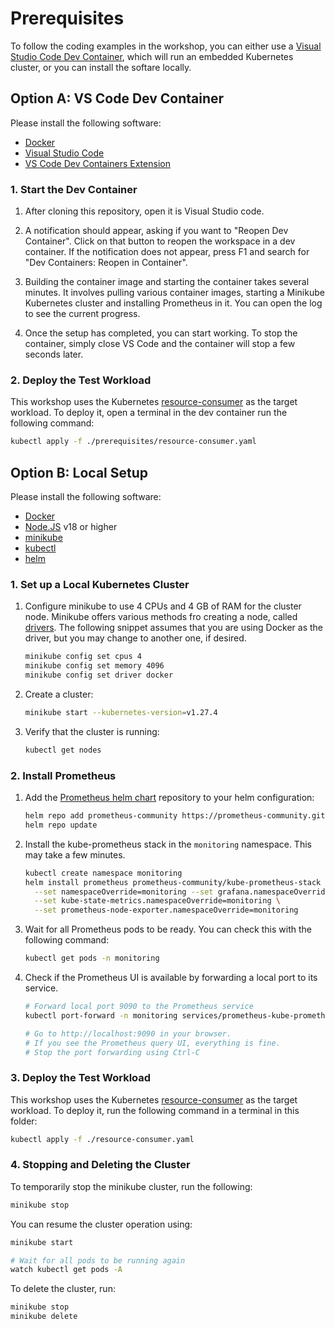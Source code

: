# Prerequisites

To follow the coding examples in the workshop, you can either use a [Visual Studio Code Dev Container](https://code.visualstudio.com/docs/devcontainers/containers), which will run an embedded Kubernetes cluster, or you can install the softare locally.

## Option A: VS Code Dev Container

Please install the following software:

* [Docker](https://www.docker.com)
* [Visual Studio Code](https://code.visualstudio.com)
* [VS Code Dev Containers Extension](https://marketplace.visualstudio.com/items?itemName=ms-vscode-remote.remote-containers)


### 1. Start the Dev Container

1. After cloning this repository, open it is Visual Studio code.

2. A notification should appear, asking if you want to "Reopen Dev Container". Click on that button to reopen the workspace in a dev container. If the notification does not appear, press F1 and search for "Dev Containers: Reopen in Container".

3. Building the container image and starting the container takes several minutes. It involves pulling various container images, starting a Minikube Kubernetes cluster and installing Prometheus in it. You can open the log to see the current progress.

4. Once the setup has completed, you can start working. To stop the container, simply close VS Code and the container will stop a few seconds later.


### 2. Deploy the Test Workload

This workshop uses the Kubernetes [resource-consumer](https://github.com/kubernetes/kubernetes/tree/master/test/images/resource-consumer) as the target workload. To deploy it, open a terminal in the dev container run the following command:

```sh
kubectl apply -f ./prerequisites/resource-consumer.yaml
```



## Option B: Local Setup

Please install the following software:

* [Docker](https://www.docker.com)
* [Node.JS](https://nodejs.org) v18 or higher
* [minikube](https://minikube.sigs.k8s.io/docs/start/)
* [kubectl](https://kubernetes.io/docs/tasks/tools/#kubectl)
* [helm](https://helm.sh/docs/intro/install/)


### 1. Set up a Local Kubernetes Cluster

1. Configure minikube to use 4 CPUs and 4 GB of RAM for the cluster node.
Minikube offers various methods fro creating a node, called [drivers](https://minikube.sigs.k8s.io/docs/drivers/).
The following snippet assumes that you are using Docker as the driver, but you may change to another one, if desired.

    ```sh
    minikube config set cpus 4
    minikube config set memory 4096
    minikube config set driver docker
    ```

2. Create a cluster:

    ```sh
    minikube start --kubernetes-version=v1.27.4
    ```

3. Verify that the cluster is running:

    ```sh
    kubectl get nodes
    ```


### 2. Install Prometheus

1. Add the [Prometheus helm chart](https://github.com/prometheus-community/helm-charts/tree/main/charts/kube-prometheus-stack) repository to your helm configuration:

    ```sh
    helm repo add prometheus-community https://prometheus-community.github.io/helm-charts
    helm repo update
    ```

2. Install the kube-prometheus stack in the `monitoring` namespace.
This may take a few minutes.

    ```sh
    kubectl create namespace monitoring
    helm install prometheus prometheus-community/kube-prometheus-stack \
      --set namespaceOverride=monitoring --set grafana.namespaceOverride=monitoring \
      --set kube-state-metrics.namespaceOverride=monitoring \
      --set prometheus-node-exporter.namespaceOverride=monitoring
    ```

3. Wait for all Prometheus pods to be ready. You can check this with the following command:

    ```sh
    kubectl get pods -n monitoring
    ```

4. Check if the Prometheus UI is available by forwarding a local port to its service.

    ```sh
    # Forward local port 9090 to the Prometheus service
    kubectl port-forward -n monitoring services/prometheus-kube-prometheus-prometheus 9090:9090

    # Go to http://localhost:9090 in your browser.
    # If you see the Prometheus query UI, everything is fine.
    # Stop the port forwarding using Ctrl-C
    ```


### 3. Deploy the Test Workload

This workshop uses the Kubernetes [resource-consumer](https://github.com/kubernetes/kubernetes/tree/master/test/images/resource-consumer) as the target workload. To deploy it, run the following command in a terminal in this folder:

```sh
kubectl apply -f ./resource-consumer.yaml
```


### 4. Stopping and Deleting the Cluster

To temporarily stop the minikube cluster, run the following:

```sh
minikube stop
```

You can resume the cluster operation using:

```sh
minikube start

# Wait for all pods to be running again
watch kubectl get pods -A
```

To delete the cluster, run:

```sh
minikube stop
minikube delete
```
